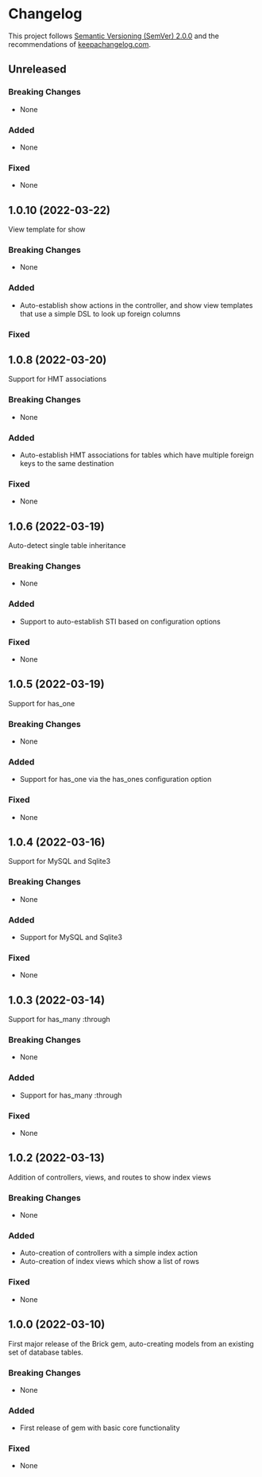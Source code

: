 # Changelog

This project follows [Semantic Versioning (SemVer) 2.0.0](http://semver.org/spec/v2.0.0.html) and the
recommendations of [keepachangelog.com](http://keepachangelog.com/).

## Unreleased

### Breaking Changes

- None

### Added

- None

### Fixed

- None

## 1.0.10 (2022-03-22)

View template for show

### Breaking Changes

- None

### Added

- Auto-establish show actions in the controller, and show view templates that use a simple DSL to look up foreign columns

### Fixed

## 1.0.8 (2022-03-20)

Support for HMT associations

### Breaking Changes

- None

### Added

- Auto-establish HMT associations for tables which have multiple foreign keys to the same destination

### Fixed

- None
## 1.0.6 (2022-03-19)

Auto-detect single table inheritance

### Breaking Changes

- None

### Added

- Support to auto-establish STI based on configuration options

### Fixed

- None
## 1.0.5 (2022-03-19)

Support for has_one

### Breaking Changes

- None

### Added

- Support for has_one via the has_ones configuration option

### Fixed

- None
## 1.0.4 (2022-03-16)

Support for MySQL and Sqlite3

### Breaking Changes

- None

### Added

- Support for MySQL and Sqlite3

### Fixed

- None

## 1.0.3 (2022-03-14)

Support for has_many :through

### Breaking Changes

- None

### Added

- Support for has_many :through

### Fixed

- None

## 1.0.2 (2022-03-13)

Addition of controllers, views, and routes to show index views

### Breaking Changes

- None

### Added

- Auto-creation of controllers with a simple index action
- Auto-creation of index views which show a list of rows

### Fixed

- None

## 1.0.0 (2022-03-10)

First major release of the Brick gem, auto-creating models from an existing set of database tables.

### Breaking Changes

- None

### Added

- First release of gem with basic core functionality

### Fixed

- None
